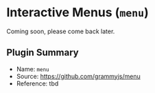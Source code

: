 # Interactive Menus (`menu`)

Coming soon, please come back later.

## Plugin Summary

- Name: `menu`
- Source: <https://github.com/grammyjs/menu>
- Reference: tbd
